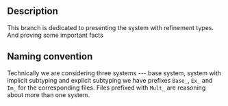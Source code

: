 ## Description

This branch is dedicated to presenting the system with refinement types. And proving some important facts

## Naming convention

Technically we are considering three systems --- base system, system with implicit subtyping and explicit
subtyping we have prefixes `Base_`, `Ex_` and `Im_` for the corresponding files. Files prefixed with `Mult_`
are reasoning about more than one system.